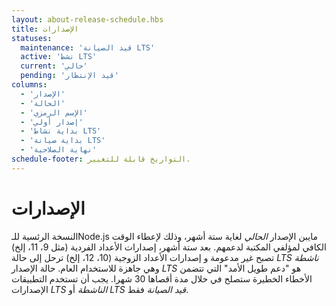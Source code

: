 ```yaml
---
layout: about-release-schedule.hbs
title: الإصدارات
statuses:
  maintenance: 'قيد الصيانة LTS'
  active: 'نشط LTS'
  current: 'حالي'
  pending: 'قيد الإنتظار'
columns:
  - 'الإصدار'
  - 'الحالة'
  - 'الإسم الرمزي'
  - 'إصدار أولي'
  - 'بداية نشاط LTS'
  - 'بداية صيانة LTS'
  - 'نهاية الصلاحية'
schedule-footer: التواريخ قابلة للتغيير.
---
```


# الإصدارات

النسخة الرئسية للـNode.js مايبن الإصدار _الحالي_ لغاية ستة أشهر، وذلك لإعطاء الوقت الكافي لمؤلفي المكتبة لدعمهم.
بعد ستة أشهر، إصدارات الأعداد الفردية (مثل 9، 11، إلخ) تصبح غير مدعومة و إصدارات الأعداد الزوجية (10، 12، إلخ) ترحل إلى حالة _LTS ناشطة_ وهي جاهزة للاستخدام العام.
حالة الإصدار _LTS_ هو "دعم طويل الأمد" التي تتضمن الأخطاء الخطيرة ستصلح في خلال مدة أقصاها 30 شهرا.
يجب أن تستخدم التطبيقات الإصدارات _LTS الناشطة_ أو _LTS قيد الصيانة_ فقط.
